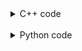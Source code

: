 <details><summary>C++ code</summary>

![](https://github.com/archishmanghos/code-images/blob/master/Leetcode/334.png)

</details>

<br>

<details><summary>Python code</summary>

![](https://github.com/archishmanghos/code-images/blob/master/Leetcode/334-py.png)

</details>